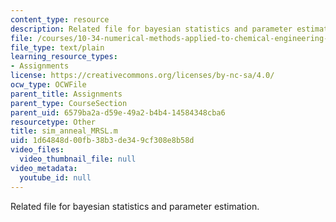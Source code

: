 ```yaml
---
content_type: resource
description: Related file for bayesian statistics and parameter estimation.
file: /courses/10-34-numerical-methods-applied-to-chemical-engineering-fall-2005/1d64848d00fb38b3de349cf308e8b58d_sim_anneal_MRSL.m
file_type: text/plain
learning_resource_types:
- Assignments
license: https://creativecommons.org/licenses/by-nc-sa/4.0/
ocw_type: OCWFile
parent_title: Assignments
parent_type: CourseSection
parent_uid: 6579ba2a-d59e-49a2-b4b4-14584348cba6
resourcetype: Other
title: sim_anneal_MRSL.m
uid: 1d64848d-00fb-38b3-de34-9cf308e8b58d
video_files:
  video_thumbnail_file: null
video_metadata:
  youtube_id: null
---
```

Related file for bayesian statistics and parameter estimation.